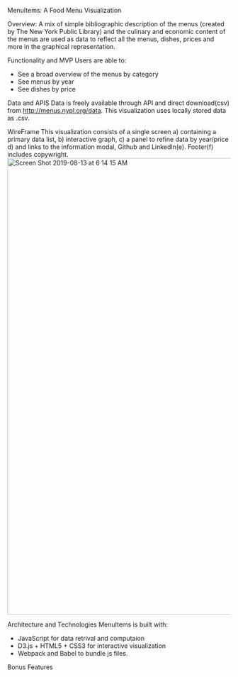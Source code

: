 MenuItems: A Food Menu Visualization

Overview:
A mix of simple bibliographic description of the menus (created by The New York Public Library) and the culinary and economic content of the menus are used as data to reflect all the menus, dishes, prices and more in the graphical representation. 

Functionality and MVP
Users are able to:
* See a broad overview of the menus by category
* See menus by year
* See dishes by price

Data and APIS
  Data is freely available through API and direct download(csv) from http://menus.nypl.org/data. This visualization uses locally stored data as .csv.
  
WireFrame
  This visualization consists of a single screen a) containing a primary data list, b) interactive graph, c) a panel to refine data by year/price d) and links to the information modal, Github and LinkedIn(e). Footer(f) includes copywright.
<img width="1029" alt="Screen Shot 2019-08-13 at 6 14 15 AM" src="https://user-images.githubusercontent.com/46845773/62936685-752be380-bd98-11e9-9b48-21457acc294a.png">

Architecture and Technologies
  MenuItems is built with:
  * JavaScript for data retrival and computaion
  * D3.js + HTML5 + CSS3 for interactive visualization
  * Webpack and Babel to bundle js files.
  
Bonus Features
  
